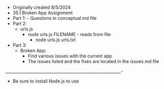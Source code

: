 - Originally created 8/5/2024
- 35.1 Broken App Assignment
- Part 1: - Questions in conceptual.md file
- Part 2: 
    - urls.js
        - node urls.js FILENAME - reads from file
            - node urls.js urls.txt
- Part 3:
    - Broken App:
        - Find various issues with the current app
        - The issues listed and the fixes are located in the issues.md file

_________________________________________________________-
- Be sure to install Node.js to use
